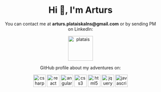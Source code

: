 <h1 align="center">Hi 👋, I'm Arturs</h1>
 
<p align="center"> You can contact me at <b>arturs.plataiskalns@gmail.com</b> or by sending PM on LinkedIn: </p> 
<p align="center"><a href=https://www.linkedin.com/in/arturs-plataiskalns/ target="blank"><img align="center" src=https://cdn.jsdelivr.net/npm/simple-icons@3.0.1/icons/linkedin.svg alt="platais" height="80" width="80" /></a>
  
<p align="center"> GitHub profile about my adventures on: </p>

<p align="center"> 
  <img src=https://devicon.dev/devicon.git/icons/csharp/csharp-original.svg alt=csharp width="40" height="40"/>  
  <img src=https://devicons.github.io/devicon/devicon.git/icons/react/react-original-wordmark.svg alt=react width="40" height="40"/>
  <img src=https://devicon.dev/devicon.git/icons/angularjs/angularjs-original.svg alt=angularjs width="40" height="40"/>
  <img src=https://devicons.github.io/devicon/devicon.git/icons/css3/css3-original-wordmark.svg alt=css3 width="40" height="40"/>
  <img src=https://devicons.github.io/devicon/devicon.git/icons/html5/html5-original-wordmark.svg alt=html5 width="40" height="40"/> 
  <img src=https://devicon.dev/devicon.git/icons/jquery/jquery-original.svg alt=jquery width="40" height="40"/>
  <img src=https://devicons.github.io/devicon/devicon.git/icons/javascript/javascript-original.svg alt=javascript width="40" height="40"/>
</p>
<!--
**platais/platais** is a ✨ _special_ ✨ repository because its `README.md` (this file) appears on your GitHub profile.

Here are some ideas to get you started:

- 🔭 I’m currently working on ...
- 🌱 I’m currently learning ...
- 👯 I’m looking to collaborate on ...
- 🤔 I’m looking for help with ...
- 💬 Ask me about ...
- 📫 How to reach me: ...
- 😄 Pronouns: ...
- ⚡ Fun fact: ...
-->
